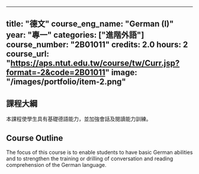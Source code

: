 
---
title: "德文"
course_eng_name: "German (I)"
year: "專一"
categories: ["進階外語"]
course_number: "2B01011"
credits: 2.0
hours: 2
course_url: "https://aps.ntut.edu.tw/course/tw/Curr.jsp?format=-2&code=2B01011"
image: "/images/portfolio/item-2.png"
---

## 課程大綱

本課程使學生具有基礎德語能力，並加強會話及閱讀能力訓練。

## Course Outline

The focus of this course is to enable students to have basic German abilities and to strengthen the training or drilling of conversation and reading comprehension of the German language.
